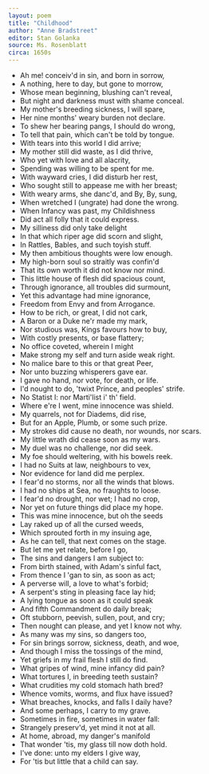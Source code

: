 ```yaml
---
layout: poem
title: "Childhood"
author: "Anne Bradstreet"
editor: Stan Golanka
source: Ms. Rosenblatt
circa: 1650s
---
```


- Ah me! conceiv'd in sin, and born in sorrow,
- A nothing, here to day, but gone to morrow,
- Whose mean beginning, blushing can't reveal,
- But night and darkness must with shame conceal.
- My mother's breeding sickness, I will spare,
- Her nine months' weary burden not declare.
- To shew her bearing pangs, I should do wrong,
- To tell that pain, which can't be told by tongue.
- With tears into this world I did arrive;
- My mother still did waste, as I did thrive,
- Who yet with love and all alacrity,
- Spending was willing to be spent for me.
- With wayward cries, I did disturb her rest,
- Who sought still to appease me with her breast;
- With weary arms, she danc'd, and By, By, sung,
- When wretched I (ungrate) had done the wrong.
- When Infancy was past, my Childishness
- Did act all folly that it could express.
- My silliness did only take delight
- In that which riper age did scorn and slight,
- In Rattles, Bables, and such toyish stuff.
- My then ambitious thoughts were low enough.
- My high-born soul so straitly was confin'd
- That its own worth it did not know nor mind.
- This little house of flesh did spacious count,
- Through ignorance, all troubles did surmount,
- Yet this advantage had mine ignorance,
- Freedom from Envy and from Arrogance.
- How to be rich, or great, I did not cark,
- A Baron or a Duke ne'r made my mark,
- Nor studious was, Kings favours how to buy,
- With costly presents, or base flattery;
- No office coveted, wherein I might
- Make strong my self and turn aside weak right.
- No malice bare to this or that great Peer,
- Nor unto buzzing whisperers gave ear.
- I gave no hand, nor vote, for death, or life.
- I'd nought to do, 'twixt Prince, and peoples' strife.
- No Statist I: nor Marti'list i' th' field.
- Where e're I went, mine innocence was shield.
- My quarrels, not for Diadems, did rise,
- But for an Apple, Plumb, or some such prize.
- My strokes did cause no death, nor wounds, nor scars.
- My little wrath did cease soon as my wars.
- My duel was no challenge, nor did seek.
- My foe should weltering, with his bowels reek.
- I had no Suits at law, neighbours to vex,
- Nor evidence for land did me perplex.
- I fear'd no storms, nor all the winds that blows.
- I had no ships at Sea, no fraughts to loose.
- I fear'd no drought, nor wet; I had no crop,
- Nor yet on future things did place my hope.
- This was mine innocence, but oh the seeds
- Lay raked up of all the cursed weeds,
- Which sprouted forth in my insuing age,
- As he can tell, that next comes on the stage.
- But let me yet relate, before I go,
- The sins and dangers I am subject to:
- From birth stained, with Adam's sinful fact,
- From thence I 'gan to sin, as soon as act;
- A perverse will, a love to what's forbid;
- A serpent's sting in pleasing face lay hid;
- A lying tongue as soon as it could speak
- And fifth Commandment do daily break;
- Oft stubborn, peevish, sullen, pout, and cry;
- Then nought can please, and yet I know not why.
- As many was my sins, so dangers too,
- For sin brings sorrow, sickness, death, and woe,
- And though I miss the tossings of the mind,
- Yet griefs in my frail flesh I still do find.
- What gripes of wind, mine infancy did pain?
- What tortures I, in breeding teeth sustain?
- What crudities my cold stomach hath bred?
- Whence vomits, worms, and flux have issued?
- What breaches, knocks, and falls I daily have?
- And some perhaps, I carry to my grave.
- Sometimes in fire, sometimes in water fall:
- Strangely preserv'd, yet mind it not at all.
- At home, abroad, my danger's manifold
- That wonder 'tis, my glass till now doth hold.
- I've done: unto my elders I give way,
- For 'tis but little that a child can say.
